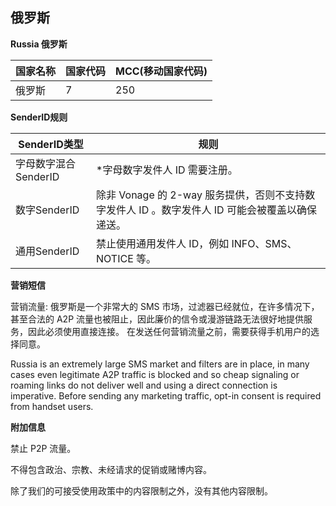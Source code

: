 ## 俄罗斯

__Russia  俄罗斯__

| 国家名称 | 国家代码 | MCC(移动国家代码) |
|------|------|-------------|
| 俄罗斯  | 7    | 250         |

__SenderID规则__

| SenderID类型     | 规则                                                          |
|----------------|-------------------------------------------------------------|
| 字母数字混合SenderID | *字母数字发件人 ID 需要注册。                                           |
| 数字SenderID     | 除非 Vonage 的 2-way 服务提供，否则不支持数字发件人 ID 。数字发件人 ID 可能会被覆盖以确保递送。 |
| 通用SenderID     | 禁止使用通用发件人 ID，例如 INFO、SMS、NOTICE 等。                          |


__营销短信__

营销流量:
俄罗斯是一个非常大的 SMS 市场，过滤器已经就位，在许多情况下，甚至合法的 A2P 流量也被阻止，因此廉价的信令或漫游链路无法很好地提供服务，因此必须使用直接连接。
在发送任何营销流量之前，需要获得手机用户的选择同意。

Russia is an extremely large SMS market and filters are in place, in many cases even legitimate A2P traffic is blocked and so cheap signaling or roaming links do not deliver well and using a direct connection is imperative.
Before sending any marketing traffic, opt-in consent is required from handset users.

__附加信息__

禁止 P2P 流量。

不得包含政治、宗教、未经请求的促销或赌博内容。

除了我们的可接受使用政策中的内容限制之外，没有其他内容限制。
